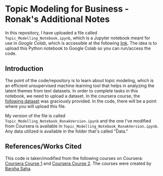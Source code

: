 # Topic Modeling for Business - Ronak's Additional Notes 

In this repository, I have uploaded a file called ```Topic_Modelling_Notebook.ipynb```, which is a Jupyter notebook meant for use in *Google Colab*, which is accessible at the following [link](https://colab.research.google.com/). The idea is to upload this Python notebook to Google Colab so you can run/access the code. 

## Introduction

The point of the code/repository is to learn about topic modeling, which is an efficient unsupervised machine learning tool that helps in analyzing the latent themes from text datasets. In order to complete tasks in this notebook, we need to upload a dataset. In the coursera course, the [following dataset](https://docs.google.com/spreadsheets/d/10_X-Elz6aQR12E6YUh9qwYUxml7AZLTcr4Lv3WV7SEs/edit#gid=1891496005) was graciously provided. In the code, there will be a point where you will upload this file. 

My version of the file is called ```Topic_Modelling_Notebook_RonakVersion.ipynb``` and the one I've modified from Coursera is available in ```Topic_Modelling_Notebook_RonakVersion.ipynb```. Any data utilized is available in the folder that's called "Data."

## References/Works Cited

This code is taken/modified from the following courses on Coursera: [Coursera Course 1](https://www.coursera.org/projects/introduction-to-topic-modeling-for-business) and [Coursera Course 2](https://coursera.org/projects/optimization-of-topic-models-using-grid-search-method). The courses were created by [Barsha Saha](https://www.coursera.org/instructor/barsha-saha). 
